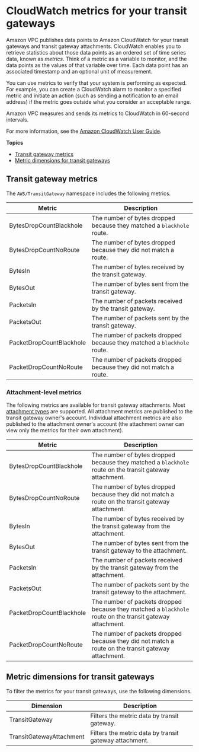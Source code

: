 # CloudWatch metrics for your transit gateways<a name="transit-gateway-cloudwatch-metrics"></a>

Amazon VPC publishes data points to Amazon CloudWatch for your transit gateways and transit gateway attachments\. CloudWatch enables you to retrieve statistics about those data points as an ordered set of time series data, known as *metrics*\. Think of a metric as a variable to monitor, and the data points as the values of that variable over time\. Each data point has an associated timestamp and an optional unit of measurement\.

You can use metrics to verify that your system is performing as expected\. For example, you can create a CloudWatch alarm to monitor a specified metric and initiate an action \(such as sending a notification to an email address\) if the metric goes outside what you consider an acceptable range\.

Amazon VPC measures and sends its metrics to CloudWatch in 60\-second intervals\.

For more information, see the [Amazon CloudWatch User Guide](https://docs.aws.amazon.com/AmazonCloudWatch/latest/monitoring/)\.

**Topics**
+ [Transit gateway metrics](#transit-gateway-metrics)
+ [Metric dimensions for transit gateways](#transit-gateway-dimensions)

## Transit gateway metrics<a name="transit-gateway-metrics"></a>

The `AWS/TransitGateway` namespace includes the following metrics\.


| Metric | Description | 
| --- | --- | 
| BytesDropCountBlackhole |  The number of bytes dropped because they matched a `blackhole` route\.  | 
| BytesDropCountNoRoute |  The number of bytes dropped because they did not match a route\.  | 
| BytesIn |  The number of bytes received by the transit gateway\.  | 
| BytesOut |  The number of bytes sent from the transit gateway\.  | 
| PacketsIn |  The number of packets received by the transit gateway\.  | 
| PacketsOut |  The number of packets sent by the transit gateway\.  | 
| PacketDropCountBlackhole |  The number of packets dropped because they matched a `blackhole` route\.  | 
| PacketDropCountNoRoute |  The number of packets dropped because they did not match a route\.  | 

### Attachment\-level metrics<a name="transit-gateway-attachment-metrics"></a>

The following metrics are available for transit gateway attachments\. Most [attachment types](how-transit-gateways-work.md#tgw-attachments-overview) are supported\. All attachment metrics are published to the transit gateway owner's account\. Individual attachment metrics are also published to the attachment owner's account \(the attachment owner can view only the metrics for their own attachment\)\.


| Metric | Description | 
| --- | --- | 
| BytesDropCountBlackhole |  The number of bytes dropped because they matched a `blackhole` route on the transit gateway attachment\.  | 
| BytesDropCountNoRoute |  The number of bytes dropped because they did not match a route on the transit gateway attachment\.  | 
| BytesIn |  The number of bytes received by the transit gateway from the attachment\.  | 
| BytesOut |  The number of bytes sent from the transit gateway to the attachment\.  | 
| PacketsIn |  The number of packets received by the transit gateway from the attachment\.  | 
| PacketsOut |  The number of packets sent by the transit gateway to the attachment\.  | 
| PacketDropCountBlackhole |  The number of packets dropped because they matched a `blackhole` route on the transit gateway attachment\.  | 
| PacketDropCountNoRoute |  The number of packets dropped because they did not match a route on the transit gateway attachment\.  | 

## Metric dimensions for transit gateways<a name="transit-gateway-dimensions"></a>

To filter the metrics for your transit gateways, use the following dimensions\.


| Dimension | Description | 
| --- | --- | 
| TransitGateway |  Filters the metric data by transit gateway\.  | 
| TransitGatewayAttachment |  Filters the metric data by transit gateway attachment\.  | 